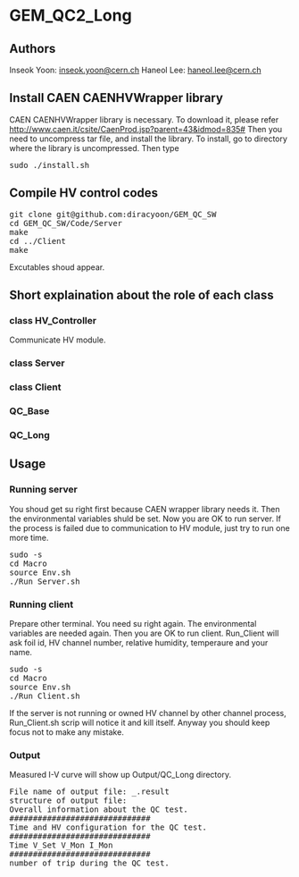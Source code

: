# GEM_QC2_Long

## Authors
Inseok Yoon: inseok.yoon@cern.ch
Haneol Lee: haneol.lee@cern.ch

## Install CAEN CAENHVWrapper library
CAEN CAENHVWrapper library is necessary. To download it, please refer http://www.caen.it/csite/CaenProd.jsp?parent=43&idmod=835# Then you need to uncompress tar file, and install the library. To install, go to directory where the library is uncompressed. Then type
<pre>
sudo ./install.sh
</pre>

## Compile HV control codes
<pre>
git clone git@github.com:diracyoon/GEM_QC_SW
cd GEM_QC_SW/Code/Server
make
cd ../Client
make
</pre>
Excutables shoud appear.

## Short explaination about the role of each class
### class HV_Controller
Communicate HV module.
### class Server
### class Client
### QC_Base
### QC_Long

## Usage
### Running server
You shoud get su right first because CAEN wrapper library needs it. Then the environmental variables shuld be set. Now you are OK to run server. If the process is failed due to communication to HV module, just try to run one more time.
<pre>
sudo -s
cd Macro
source Env.sh
./Run_Server.sh
</pre>
### Running client
Prepare other terminal. You need su right again. The environmental variables are needed again. Then you are OK to run client. Run_Client will ask foil id, HV channel number, relative humidity, temperaure and your name. 
<pre>
sudo -s
cd Macro
source Env.sh
./Run_Client.sh
</pre>
If the server is not running or owned HV channel by other channel process, Run_Client.sh scrip will notice it and kill itself. Anyway you should keep focus not to make any mistake.
### Output
Measured I-V curve will show up Output/QC_Long directory.
<pre>
File name of output file: <runnumber>_<foil id>.result
structure of output file:
Overall information about the QC test.
##############################
Time and HV configuration for the QC test.
##############################
Time V_Set V_Mon I_Mon
##############################
number of trip during the QC test.
</pre>
